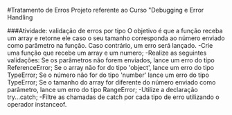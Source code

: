 #Tratamento de Erros
Projeto referente ao Curso "Debugging e Error Handling

###Atividade: validação de erros por tipo
O objetivo é que a função receba um array e retorne ele caso o seu tamanho corresponda ao número enviado como parâmetro na função.
Caso contrário, um erro será lançado.
	-Crie uma função que recebe um array e um numero;
	-Realize as seguintes validações:
		Se os parâmetros não forem enviados, lance um erro do tipo ReferenceError;
		Se o array não for do tipo 'object', lance um erro do tipo TypeError;
		Se o número não for do tipo 'number' lance um erro do tipo TypeError;
		Se o tamanho do array for diferente do número enviado como parâmetro, lance um erro do tipo RangeError;
	-Utilize a declaração try...catch;
	-Filtre as chamadas de catch por cada tipo de erro utilizando o operador instanceof.